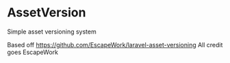 # AssetVersion
Simple asset versioning system

Based off https://github.com/EscapeWork/laravel-asset-versioning
All credit goes EscapeWork
